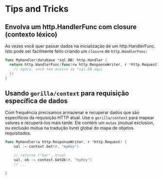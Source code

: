 # Tips and Tricks

## Envolva um http.HandlerFunc com closure (contexto léxico)
As vezes você quer passar dados na inicialização de um http.HandlerFunc. Isto pode ser facilmente feito criando um `closure` de `http.HandlerFunc`:

``` go
func MyHandler(database *sql.DB) http.Handler {
  return http.HandlerFunc(func(rw http.ResponseWriter, r *http.Request) {
    // agora, você tem acesso ao *sql.DB aqui
  })
}
```

## Usando `gorilla/context` para requisição específica de dados
Com frequência precisamos armazenar e recuperar dados que são específicos da requisição HTTP atual. Use o `gorilla/context` para mapear valores e recuperá-los mais tarde. Ele contém um `mutex` (mutual exclusion, ou exclusão mútua na tradução livre) global do mapa de objetos requisitados.

``` go
func MyHandler(w http.ResponseWriter, r *http.Request) {
    val := context.Get(r, "myKey")

    // retorna ("bar", true)
    val, ok := context.GetOk(r, "myKey")
    // ...

}
```
